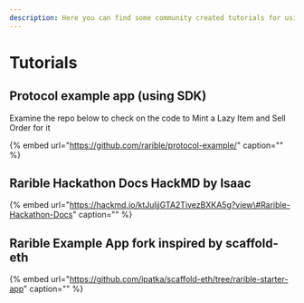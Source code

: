 ```yaml
---
description: Here you can find some community created tutorials for using Rarible Protocol
---
```


# Tutorials

## Protocol example app \(using SDK\)

Examine the repo below to check on the code to Mint a Lazy Item and Sell Order for it

{% embed url="https://github.com/rarible/protocol-example/" caption="" %}

## Rarible Hackathon Docs HackMD by Isaac

{% embed url="https://hackmd.io/ktJuljjGTA2TivezBXKA5g?view\#Rarible-Hackathon-Docs" caption="" %}

## Rarible Example App fork inspired by scaffold-eth

{% embed url="https://github.com/ipatka/scaffold-eth/tree/rarible-starter-app" caption="" %}

